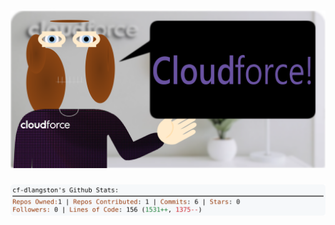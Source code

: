 <!-- 
Version 3.0.74
Built Sun Sep 01 2024 05:19:34 GMT+0000 (Coordinated Universal Time)
-->

<h1 align="center">
  <a href="https://github.com/cf-dlangston/cf-dlangston/tree/master/src" title="Click to View Source">
    <picture width="100%" alt="Dylan">
      <source media="(prefers-color-scheme: dark)" srcset="dylan-dark.svg?version=3.0.74">
      <img src="dylan-light.svg?version=3.0.74" alt="Dylan">
    </picture>
  </a>
</h1>

<div align="center">
  <picture width="100%" alt="Profile Info and Stats">
    <source media="(prefers-color-scheme: dark)" srcset="stats-dark.svg?version=3.0.74">
    <img src="stats-light.svg?version=3.0.74" alt="Profile Info and Stats">
  </picture>
</div>
